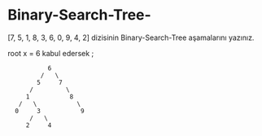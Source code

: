 # Binary-Search-Tree-
[7, 5, 1, 8, 3, 6, 0, 9, 4, 2] dizisinin Binary-Search-Tree aşamalarını yazınız.

 root x = 6 kabul edersek ; 
                             
               6
             /   \ 
            5     7
          /         \
         1           8
       /   \           \
      0     3           9
          /   \      
         2     4    
